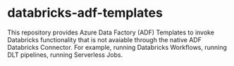 # databricks-adf-templates

This repository provides Azure Data Factory (ADF) Templates to invoke Databricks functionality that is not avaiable through the native ADF Databricks Connector. For example, running Databricks Workflows, running DLT pipelines, running Serverless Jobs.
